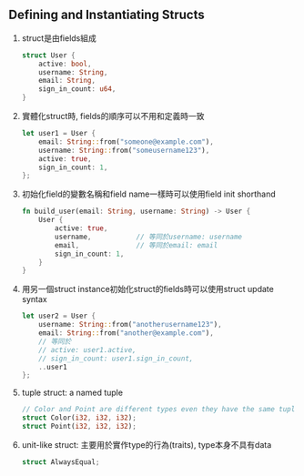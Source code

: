 ## Defining and Instantiating Structs
1. struct是由fields組成
    ```rust
    struct User {
        active: bool,
        username: String,
        email: String,
        sign_in_count: u64,
    }
    ```
2. 實體化struct時, fields的順序可以不用和定義時一致
    ```rust
    let user1 = User {
        email: String::from("someone@example.com"),
        username: String::from("someusername123"),
        active: true,
        sign_in_count: 1,
    };
    ```
3. 初始化field的變數名稱和field name一樣時可以使用field init shorthand
    ```rust
    fn build_user(email: String, username: String) -> User {
        User {
            active: true,
            username,           // 等同於username: username
            email,              // 等同於email: email
            sign_in_count: 1,
        }
    }
    ```
4. 用另一個struct instance初始化struct的fields時可以使用struct update syntax
    ```rust
    let user2 = User {
        username: String::from("anotherusername123"),
        email: String::from("another@example.com"),
        // 等同於
        // active: user1.active,
        // sign_in_count: user1.sign_in_count,
        ..user1
    };
    ```
5. tuple struct: a named tuple
    ```rust
    // Color and Point are different types even they have the same tuple types
    struct Color(i32, i32, i32);
    struct Point(i32, i32, i32);
    ```
6. unit-like struct: 主要用於實作type的行為(traits), type本身不具有data
    ```rust
    struct AlwaysEqual;
    ```
